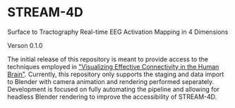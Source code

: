 # STREAM-4D
Surface to Tractography Real-time EEG Activation Mapping in 4 Dimensions 

Verson 0.1.0

The initial release of this repository is meant to provide access to the techniques employed in ["Visualizing Effective Connectivity in the Human Brain"](https://doi.org/10.1101/2025.03.06.641642). Currently, this repository only supports the staging and data import to Blender with camera animation and rendering performed seperately. Development is focused on fully automating the pipeline and allowing for headless Blender rendering to improve the accessibility of STREAM-4D.
